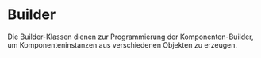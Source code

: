# Builder

Die Builder-Klassen dienen zur Programmierung der Komponenten-Builder, um Komponenteninstanzen aus verschiedenen Objekten zu erzeugen.